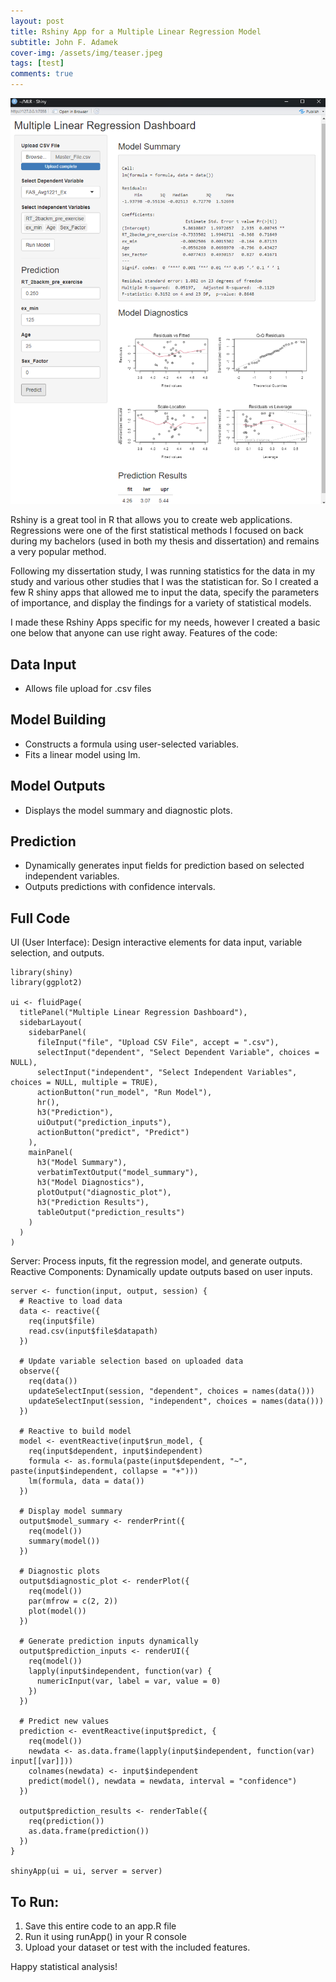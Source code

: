 ```yaml
---
layout: post
title: Rshiny App for a Multiple Linear Regression Model
subtitle: John F. Adamek
cover-img: /assets/img/teaser.jpeg
tags: [test]
comments: true
---
```


![Preview](/assets/img/mlr3.png)

Rshiny is a great tool in R that allows you to create web applications. Regressions were one of the first statistical methods I focused on back during my bachelors (used in both my thesis and dissertation) and remains a very popular method.

Following my dissertation study, I was running statistics for the data in my study and various other studies that I was the statistican for. So I created a few R shiny apps that allowed me to input the data, specify the parameters of importance, and display the findings for a variety of statistical models. 

I made these Rshiny Apps specific for my needs, however I created a basic one below that anyone can use right away. Features of the code:

## Data Input

-  Allows file upload for .csv files

## Model Building

-  Constructs a formula using user-selected variables.
-  Fits a linear model using lm.

## Model Outputs

-  Displays the model summary and diagnostic plots.

## Prediction

-  Dynamically generates input fields for prediction based on selected independent variables.
-  Outputs predictions with confidence intervals.


## Full Code

UI (User Interface): Design interactive elements for data input, variable selection, and outputs.

```
library(shiny)
library(ggplot2)

ui <- fluidPage(
  titlePanel("Multiple Linear Regression Dashboard"),
  sidebarLayout(
    sidebarPanel(
      fileInput("file", "Upload CSV File", accept = ".csv"),
      selectInput("dependent", "Select Dependent Variable", choices = NULL),
      selectInput("independent", "Select Independent Variables", choices = NULL, multiple = TRUE),
      actionButton("run_model", "Run Model"),
      hr(),
      h3("Prediction"),
      uiOutput("prediction_inputs"),
      actionButton("predict", "Predict")
    ),
    mainPanel(
      h3("Model Summary"),
      verbatimTextOutput("model_summary"),
      h3("Model Diagnostics"),
      plotOutput("diagnostic_plot"),
      h3("Prediction Results"),
      tableOutput("prediction_results")
    )
  )
)

```

Server: Process inputs, fit the regression model, and generate outputs.
Reactive Components: Dynamically update outputs based on user inputs.

```
server <- function(input, output, session) {
  # Reactive to load data
  data <- reactive({
    req(input$file)
    read.csv(input$file$datapath)
  })
  
  # Update variable selection based on uploaded data
  observe({
    req(data())
    updateSelectInput(session, "dependent", choices = names(data()))
    updateSelectInput(session, "independent", choices = names(data()))
  })
  
  # Reactive to build model
  model <- eventReactive(input$run_model, {
    req(input$dependent, input$independent)
    formula <- as.formula(paste(input$dependent, "~", paste(input$independent, collapse = "+")))
    lm(formula, data = data())
  })
  
  # Display model summary
  output$model_summary <- renderPrint({
    req(model())
    summary(model())
  })
  
  # Diagnostic plots
  output$diagnostic_plot <- renderPlot({
    req(model())
    par(mfrow = c(2, 2))
    plot(model())
  })
  
  # Generate prediction inputs dynamically
  output$prediction_inputs <- renderUI({
    req(model())
    lapply(input$independent, function(var) {
      numericInput(var, label = var, value = 0)
    })
  })
  
  # Predict new values
  prediction <- eventReactive(input$predict, {
    req(model())
    newdata <- as.data.frame(lapply(input$independent, function(var) input[[var]]))
    colnames(newdata) <- input$independent
    predict(model(), newdata = newdata, interval = "confidence")
  })
  
  output$prediction_results <- renderTable({
    req(prediction())
    as.data.frame(prediction())
  })
}

shinyApp(ui = ui, server = server)
```

## To Run:

1. Save this entire code to an app.R file
2. Run it using runApp() in your R console
3. Upload your dataset or test with the included features.

Happy statistical analysis!

